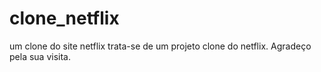 # clone_netflix
um clone do site netflix
trata-se de um projeto clone do netflix.
Agradeço pela sua visita. 

